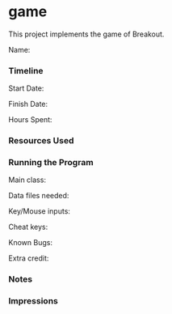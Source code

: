 game
====

This project implements the game of Breakout.

Name: 

### Timeline

Start Date: 

Finish Date: 

Hours Spent:

### Resources Used


### Running the Program

Main class:

Data files needed: 

Key/Mouse inputs:

Cheat keys:

Known Bugs:

Extra credit:


### Notes


### Impressions

